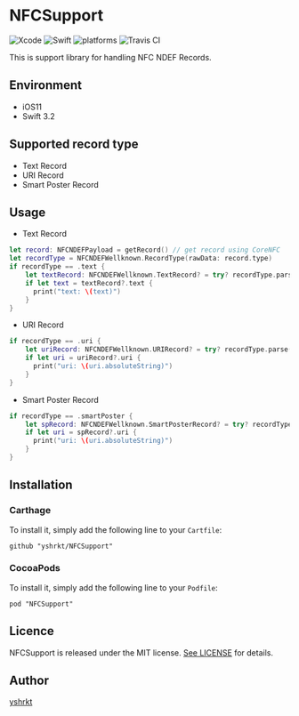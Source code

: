 # NFCSupport
![Xcode](https://img.shields.io/badge/Xcode-9.0-brightgreen.svg)
![Swift](https://img.shields.io/badge/Swift-3.2-brightgreen.svg)
![platforms](https://img.shields.io/badge/platforms-iOS-333333.svg)
![Travis CI](https://travis-ci.org/yshrkt/NFCSupport.svg?branch=master)

This is support library for handling NFC NDEF Records.

## Environment

* iOS11
* Swift 3.2

## Supported record type

* Text Record
* URI Record
* Smart Poster Record

## Usage

* Text Record
```swift
let record: NFCNDEFPayload = getRecord() // get record using CoreNFC
let recordType = NFCNDEFWellknown.RecordType(rawData: record.type)
if recordType == .text {
    let textRecord: NFCNDEFWellknown.TextRecord? = try? recordType.parse(with: record.payload)
    if let text = textRecord?.text {
      print("text: \(text)")
    }
}
```
* URI Record
```swift
if recordType == .uri {
    let uriRecord: NFCNDEFWellknown.URIRecord? = try? recordType.parse(with: record.payload)
    if let uri = uriRecord?.uri {
      print("uri: \(uri.absoluteString)")
    }
}
```

* Smart Poster Record
```swift
if recordType == .smartPoster {
    let spRecord: NFCNDEFWellknown.SmartPosterRecord? = try? recordType.parse(with: record.payload)
    if let uri = spRecord?.uri {
      print("uri: \(uri.absoluteString)")
    }
}
```



## Installation

### Carthage

To install it, simply add the following line to your `Cartfile`:

```
github "yshrkt/NFCSupport"
```

### CocoaPods

To install it, simply add the following line to your `Podfile`:

```
pod "NFCSupport"
```

## Licence

NFCSupport is released under the MIT license. [See LICENSE](https://github.com/yshrkt/NFCSupport/blob/master/LICENSE) for details.

## Author

[yshrkt](https://github.com/yshrkt)
